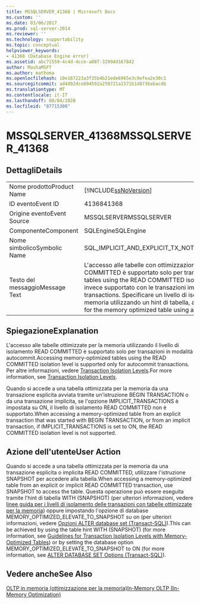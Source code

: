 ```yaml
---
title: MSSQLSERVER_41368 | Microsoft Docs
ms.custom: ''
ms.date: 03/06/2017
ms.prod: sql-server-2014
ms.reviewer: ''
ms.technology: supportability
ms.topic: conceptual
helpviewer_keywords:
- 41368 (Database Engine error)
ms.assetid: abc71559-4c4d-4cce-a08f-3299dd167842
author: MashaMSFT
ms.author: mathoma
ms.openlocfilehash: 10e187223a3f35b4b21ede6965e3c9efea2e30c1
ms.sourcegitcommit: ad4d92dce894592a259721a1571b1d8736abacdb
ms.translationtype: MT
ms.contentlocale: it-IT
ms.lasthandoff: 08/04/2020
ms.locfileid: "87715308"
---
```

# <a name="mssqlserver_41368"></a><span data-ttu-id="ded10-102">MSSQLSERVER_41368</span><span class="sxs-lookup"><span data-stu-id="ded10-102">MSSQLSERVER_41368</span></span>
    
## <a name="details"></a><span data-ttu-id="ded10-103">Dettagli</span><span class="sxs-lookup"><span data-stu-id="ded10-103">Details</span></span>  
  
|||  
|-|-|  
|<span data-ttu-id="ded10-104">Nome prodotto</span><span class="sxs-lookup"><span data-stu-id="ded10-104">Product Name</span></span>|[!INCLUDE[ssNoVersion](../../includes/ssnoversion-md.md)]|  
|<span data-ttu-id="ded10-105">ID evento</span><span class="sxs-lookup"><span data-stu-id="ded10-105">Event ID</span></span>|<span data-ttu-id="ded10-106">41368</span><span class="sxs-lookup"><span data-stu-id="ded10-106">41368</span></span>|  
|<span data-ttu-id="ded10-107">Origine evento</span><span class="sxs-lookup"><span data-stu-id="ded10-107">Event Source</span></span>|<span data-ttu-id="ded10-108">MSSQLSERVER</span><span class="sxs-lookup"><span data-stu-id="ded10-108">MSSQLSERVER</span></span>|  
|<span data-ttu-id="ded10-109">Componente</span><span class="sxs-lookup"><span data-stu-id="ded10-109">Component</span></span>|<span data-ttu-id="ded10-110">SQLEngine</span><span class="sxs-lookup"><span data-stu-id="ded10-110">SQLEngine</span></span>|  
|<span data-ttu-id="ded10-111">Nome simbolico</span><span class="sxs-lookup"><span data-stu-id="ded10-111">Symbolic Name</span></span>|<span data-ttu-id="ded10-112">SQL_IMPLICIT_AND_EXPLICIT_TX_NOT_SUPPORTED</span><span class="sxs-lookup"><span data-stu-id="ded10-112">SQL_IMPLICIT_AND_EXPLICIT_TX_NOT_SUPPORTED</span></span>|  
|<span data-ttu-id="ded10-113">Testo del messaggio</span><span class="sxs-lookup"><span data-stu-id="ded10-113">Message Text</span></span>|<span data-ttu-id="ded10-114">L'accesso alle tabelle con ottimizzazione per la memoria utilizzando il livello di isolamento READ COMMITTED è supportato solo per transazioni in modalità autocommit.</span><span class="sxs-lookup"><span data-stu-id="ded10-114">Accessing memory optimized tables using the READ COMMITTED isolation level is supported only for autocommit transactions.</span></span> <span data-ttu-id="ded10-115">Non è invece supportato con le transazioni implicite o esplicite.</span><span class="sxs-lookup"><span data-stu-id="ded10-115">It is not supported for explicit or implicit transactions.</span></span> <span data-ttu-id="ded10-116">Specificare un livello di isolamento supportato per la tabella con ottimizzazione per la memoria utilizzando un hint di tabella, ad esempio WITH (SNAPSHOT).</span><span class="sxs-lookup"><span data-stu-id="ded10-116">Provide a supported isolation level for the memory optimized table using a table hint, such as WITH (SNAPSHOT).</span></span>|  
  
## <a name="explanation"></a><span data-ttu-id="ded10-117">Spiegazione</span><span class="sxs-lookup"><span data-stu-id="ded10-117">Explanation</span></span>  
 <span data-ttu-id="ded10-118">L'accesso alle tabelle ottimizzate per la memoria utilizzando il livello di isolamento READ COMMITTED è supportato solo per transazioni in modalità autocommit.</span><span class="sxs-lookup"><span data-stu-id="ded10-118">Accessing memory-optimized tables using the READ COMMITTED isolation level is supported only for autocommit transactions.</span></span> <span data-ttu-id="ded10-119">Per altre informazioni, vedere [Transaction Isolation Levels](../../database-engine/transaction-isolation-levels.md).</span><span class="sxs-lookup"><span data-stu-id="ded10-119">For more information, see [Transaction Isolation Levels](../../database-engine/transaction-isolation-levels.md).</span></span>  
  
 <span data-ttu-id="ded10-120">Quando si accede a una tabella ottimizzata per la memoria da una transazione esplicita avviata tramite un'istruzione BEGIN TRANSACTION o da una transazione implicita, se l'opzione IMPLICIT_TRANSACTIONS è impostata su ON, il livello di isolamento READ COMMITTED non è supportato.</span><span class="sxs-lookup"><span data-stu-id="ded10-120">When accessing a memory-optimized table from an explicit transaction that was started with BEGIN TRANSACTION, or from an implicit transaction, if IMPLICIT_TRANSACTIONS is set to ON, the READ COMMITTED isolation level is not supported.</span></span>  
  
## <a name="user-action"></a><span data-ttu-id="ded10-121">Azione dell'utente</span><span class="sxs-lookup"><span data-stu-id="ded10-121">User Action</span></span>  
 <span data-ttu-id="ded10-122">Quando si accede a una tabella ottimizzata per la memoria da una transazione esplicita o implicita READ COMMITTED, utilizzare l'istruzione SNAPSHOT per accedere alla tabella.</span><span class="sxs-lookup"><span data-stu-id="ded10-122">When accessing a memory-optimized table from an explicit or implicit READ COMMITTED transaction, use SNAPSHOT to access the table.</span></span> <span data-ttu-id="ded10-123">Questa operazione può essere eseguita tramite l'hint di tabella WITH (SNAPSHOT) (per ulteriori informazioni, vedere [linee guida per i livelli di isolamento delle transazioni con tabelle ottimizzate per la memoria](../in-memory-oltp/memory-optimized-tables.md)) oppure impostando l'opzione di database MEMORY_OPTIMIZED_ELEVATE_TO_SNAPSHOT su on (per ulteriori informazioni, vedere [Opzioni ALTER database set &#40;Transact-SQL&#41;](/sql/t-sql/statements/alter-database-transact-sql-set-options)).</span><span class="sxs-lookup"><span data-stu-id="ded10-123">This can be achieved by using the table hint WITH (SNAPSHOT) (for more information, see [Guidelines for Transaction Isolation Levels with Memory-Optimized Tables](../in-memory-oltp/memory-optimized-tables.md)) or by setting the database option MEMORY_OPTIMIZED_ELEVATE_TO_SNAPSHOT to ON (for more information, see [ALTER DATABASE SET Options &#40;Transact-SQL&#41;](/sql/t-sql/statements/alter-database-transact-sql-set-options)).</span></span>  
  
## <a name="see-also"></a><span data-ttu-id="ded10-124">Vedere anche</span><span class="sxs-lookup"><span data-stu-id="ded10-124">See Also</span></span>  
 [<span data-ttu-id="ded10-125">OLTP in memoria &#40;ottimizzazione per la memoria&#41;</span><span class="sxs-lookup"><span data-stu-id="ded10-125">In-Memory OLTP &#40;In-Memory Optimization&#41;</span></span>](../in-memory-oltp/in-memory-oltp-in-memory-optimization.md)  
  
  
